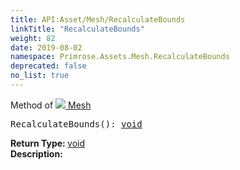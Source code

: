 ```yaml
---
title: API:Asset/Mesh/RecalculateBounds
linkTitle: "RecalculateBounds"
weight: 82
date: 2019-08-02
namespace: Primrose.Assets.Mesh.RecalculateBounds
deprecated: false
no_list: true
---
```

Method of <a href="/docs/api-reference/Class/Mesh"><img src="/icons/silk/default.png"/>&nbsp;Mesh</a>
<pre class="method-declaration">
RecalculateBounds(): <a class="type" href="/docs/api-reference/System/void">void</a></pre>
<b>Return Type: </b>
<a class="type" href="/docs/api-reference/System/void">void</a>
<br/>
<b>Description: </b>